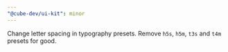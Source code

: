 ```yaml
---
"@cube-dev/ui-kit": minor
---
```


Change letter spacing in typography presets. Remove `h5s`, `h5m`, `t3s` and `t4m` presets for good.
